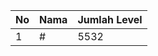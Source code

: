 | No | Nama            | Jumlah Level |
|----|-----------------|--------------|
| 1  | #    |    5532        |
